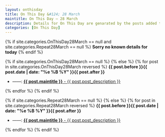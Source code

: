 ```yaml
---
layout: onthisday
title: On This Day &#124; 28 March
maintitle: On This Day — 28 March
description: Details for On This Day are genarated by the posts added to the website so the content is subject to changes/updates over time.
categories: [On This Day]
---
```


{% if site.categories.OnThisDay28March == null and site.categories.Repeat28March == null %}
<strong>Sorry no known details for today</strong>
{% endif %}

{% if site.categories.OnThisDay28March == null %}
{% else %}
{% for post in site.categories.OnThisDay28March reversed %}
<strong>{{ post.before }}{{ post.date | date: "%e %B %Y" }}{{ post.after }}</strong>
<ul>
<li> ——: <a href="{{ post.url }}"><strong>{{ post.maintitle }}</strong> - {{ post.post_description }}</a></li>
</ul>
{% endfor %}
{% endif %}

{% if site.categories.Repeat28March == null %}
{% else %}
{% for post in site.categories.Repeat28March reversed %}
<strong>{{ post.before }}{{ post.date | date: "%e %B %Y" }}{{ post.after }}</strong>
<ul>
<li> ——: <a href="{{ post.url }}"><strong>{{ post.maintitle }}</strong> - {{ post.post_description }}</a></li>
</ul>
{% endfor %}
{% endif %}
